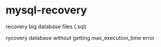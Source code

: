 mysql-recovery
==============

recovery big database files (.sql)

rycovery database without getting max_execution_time error
